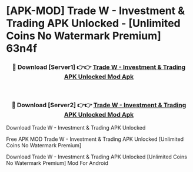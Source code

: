 # [APK-MOD] Trade W - Investment & Trading APK Unlocked - [Unlimited Coins No Watermark Premium] 63n4f



<div align="center">
<h3>🔴 Download [Server1] 👉👉 <a href="https://momento.my/?title=Trade_W_-_Investment_&_Trading_APK_Unlocked">Trade W - Investment & Trading APK Unlocked Mod Apk</a></h3><br>

<h3>🔴 Download [Server2] 👉👉 <a href="https://momento.my/?title=Trade_W_-_Investment_&_Trading_APK_Unlocked">Trade W - Investment & Trading APK Unlocked Mod Apk</a></h3>
</div>



Download Trade W - Investment & Trading APK Unlocked 

Free APK MOD Trade W - Investment & Trading APK Unlocked [Unlimited Coins No Watermark Premium]

Download Trade W - Investment & Trading APK Unlocked [Unlimited Coins No Watermark Premium] Mod For Android
